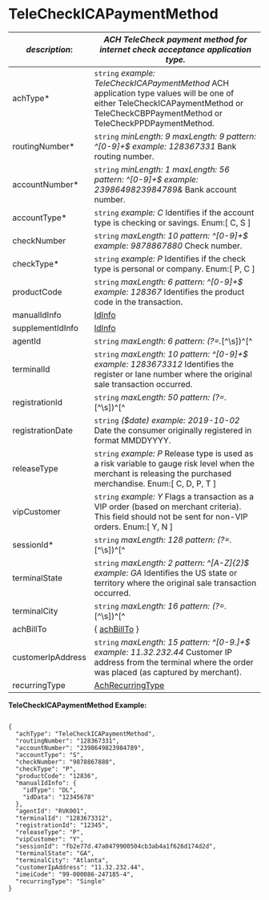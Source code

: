 
# TeleCheckICAPaymentMethod

| *description*: | *ACH TeleCheck payment method for internet check acceptance application type.*|
|----|----|
| achType* |    ``` string ```   *example: TeleCheckICAPaymentMethod* ACH application type values will be one of either TeleCheckICAPaymentMethod or TeleCheckCBPPaymentMethod or TeleCheckPPDPaymentMethod.|
| routingNumber* | ``` string ```  *minLength: 9 maxLength: 9 pattern: ^[0-9]+$ example: 128367331* Bank routing number.|
| accountNumber* | ``` string ```  *minLength: 1 maxLength: 56 pattern: ^[0-9]+$ example: 2398649823984789&* Bank account number.|
| accountType* | ``` string ```  *example: C* Identifies if the account type is checking or savings. Enum:[ C, S ]|
| checkNumber | ``` string ```  *maxLength: 10 pattern: ^[0-9]+$ example: 9878867880* Check number.|
| checkType* | ``` string ```  *example: P* Identifies if the check type is personal or company. Enum:[ P, C ]|
| productCode | ``` string ```  *maxLength: 6 pattern: ^[0-9]+$ example: 128367* Identifies the product code in the transaction.|
| manualIdInfo | [IdInfo](?path=docs/schemas-md/IdInfo.md)|
| supplementIdInfo | [IdInfo](?path=docs/schemas-md/IdInfo.md)|
| agentId | ``` string ```  *maxLength: 6 pattern: (?=.*[^\s])^[^|]+$ example: RVK001* Used to track the agent transaction activity.|
| terminalId | ``` string ```  *maxLength: 10 pattern: ^[0-9]+$ example: 1283673312* Identifies the register or lane number where the original sale transaction occurred.|
| registrationId | ``` string ```  *maxLength: 50 pattern: (?=.*[^\s])^[^|]+$ example: 12345* Unique ID assigned by the merchant for the consumer (never recycled). It is an additional level of authentication. To use this feature, the merchant must work with TeleCheck Risk to discuss. Registration IDs must not be generated for an existing or returning consumer returns. The single registration ID must be unique per consumer.|
| registrationDate | ``` string ```  *($date) example: 2019-10-02* Date the consumer originally registered in format MMDDYYYY.|
| releaseType | ``` string ```  *example: P* Release type is used as a risk variable to gauge risk level when the merchant is releasing the purchased merchandise. Enum:[ C, D, P, T ]|
| vipCustomer | ``` string ```  *example: Y* Flags a transaction as a VIP order (based on merchant criteria). This field should not be sent for non-VIP orders. Enum:[ Y, N ]|
| sessionId* | ``` string ```  *maxLength: 128 pattern: (?=.*[^\s])^[^|]+$ example: fb2e77d.47a0479900504cb3ab4a1f626d174d2d* Session identifier.|
| terminalState | ``` string ```  *maxLength: 2 pattern: ^[A-Z]{2}$ example: GA* Identifies the US state or territory where the original sale transaction occurred.|
| terminalCity | ``` string ```  *maxLength: 16 pattern: (?=.*[^\s])^[^|]+$ example: Atlanta* Identifies the city where the original sale transaction occurred.|
| achBillTo |{ [achBillTo](?path=docs/schemas-md/AchBillTo.md) }|  
| customerIpAddress | ``` string ```  *maxLength: 15 pattern: ^[0-9\.]+$ example: 11.32.232.44* Customer IP address from the terminal where the order was placed (as captured by merchant).|
| recurringType | [AchRecurringType](?path=docs/schemas-md/AchRecurringType.md)|  


**TeleCheckICAPaymentMethod Example:**

```{r}

{
  "achType": "TeleCheckICAPaymentMethod",
  "routingNumber": "128367331",
  "accountNumber": "2398649823984789",
  "accountType": "S",
  "checkNumber": "9878867880",
  "checkType": "P",
  "productCode": "12836",
  "manualIdInfo": {
    "idType": "DL",
    "idData": "12345678"
  },
  "agentId": "RVK001",
  "terminalId": "1283673312",
  "registrationId": "12345",
  "releaseType": "P",
  "vipCustomer": "Y",
  "sessionId": "fb2e77d.47a0479900504cb3ab4a1f626d174d2d",
  "terminalState": "GA",
  "terminalCity": "Atlanta",
  "customerIpAddress": "11.32.232.44",
  "imeiCode": "99-000086-247185-4",
  "recurringType": "Single"
}
```




